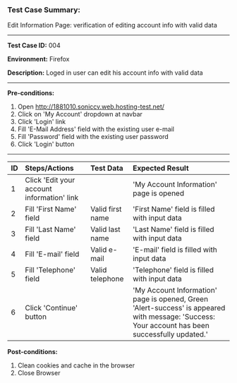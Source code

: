 
### Test Case Summary:

Edit Information Page: verification of editing account info with valid data

---

**Test Case ID:** 004

**Environment:** Firefox

**Description:** Loged in user can edit his account info with valid data

---

**Pre-conditions:**
1. Open http://1881010.soniccv.web.hosting-test.net/
2. Click on 'My Account' dropdown at navbar
3. Click 'Login' link
4. Fill 'E-Mail Address' field with the existing user e-mail
5. Fill 'Password' field with the existing user password
6. Click 'Login' button

---

| ID  |                Steps/Actions               |     Test Data    |            Expected Result                   |
| ----|:------------------------------------------ | :--------------- | :------------------------------------------- |
|  1  | Click 'Edit your account information' link |                  | 'My Account Information' page is opened      |
|  2  | Fill 'First Name' field                    | Valid first name | 'First Name' field is filled with input data |
|  3  | Fill 'Last Name' field                     | Valid last name  | 'Last Name' field is filled with input data  |
|  4  | Fill 'E-mail' field                        | Valid e-mail     | 'E-mail' field is filled with input data     |
|  5  | Fill 'Telephone' field                     | Valid telephone  | 'Telephone' field is filled with input data  |
|  6  | Click 'Continue' button                    |                  |  'My Account Information' page is opened, Green 'Alert-success' is appeared with  message: 'Success: Your account has been successfully updated.' |
 
**Post-conditions:**
1. Clean cookies and cache in the browser
2. Close Browser
